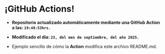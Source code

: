 # ¡GitHub Actions!
* **Repositorio actualizado automáticamente mediante una GitHub Action a las: `19:48:53hrs.`**
* **Modificado el día: `23, del mes de septiembre, del año 2025.`**

* Ejemplo sencillo de cómo la **Action** modifica este archivo README.md.
